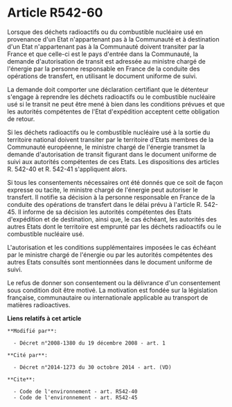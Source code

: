 # Article R542-60

Lorsque des déchets radioactifs ou du combustible nucléaire usé en provenance d'un Etat n'appartenant pas à la Communauté et
à destination d'un Etat n'appartenant pas à la Communauté doivent transiter par la France et que celle-ci est le pays
d'entrée dans la Communauté, la demande d'autorisation de transit est adressée au ministre chargé de l'énergie par la
personne responsable en France de la conduite des opérations de transfert, en utilisant le document uniforme de suivi. 

La demande doit comporter une déclaration certifiant que le détenteur s'engage à reprendre les déchets radioactifs ou le
combustible nucléaire usé si le transit ne peut être mené à bien dans les conditions prévues et que les autorités compétentes
de l'Etat d'expédition acceptent cette obligation de retour. 

Si les déchets radioactifs ou le combustible nucléaire usé à la sortie du territoire national doivent transiter par le
territoire d'Etats membres de la Communauté européenne, le ministre chargé de l'énergie transmet la demande d'autorisation de
transit figurant dans le document uniforme de suivi aux autorités compétentes de ces Etats. Les dispositions des articles R.
542-40 et R. 542-41 s'appliquent alors. 

Si tous les consentements nécessaires ont été donnés que ce soit de façon expresse ou tacite, le ministre chargé de l'énergie
peut autoriser le transfert. Il notifie sa décision à la personne responsable en France de la conduite des opérations de
transfert dans le délai prévu à l'article R. 542-45. Il informe de sa décision les autorités compétentes des Etats
d'expédition et de destination, ainsi que, le cas échéant, les autorités des autres Etats dont le territoire est emprunté par
les déchets radioactifs ou le combustible nucléaire usé.

L'autorisation et les conditions supplémentaires imposées le cas échéant par le ministre chargé de l'énergie ou par les
autorités compétentes des autres Etats consultés sont mentionnées dans le document uniforme de suivi. 

Le refus de donner son consentement ou la délivrance d'un consentement sous condition doit être motivé. La motivation est
fondée sur la législation française, communautaire ou internationale applicable au transport de matières radioactives.

**Liens relatifs à cet article**

	**Modifié par**:

	  - Décret n°2008-1380 du 19 décembre 2008 - art. 1

	**Cité par**:

	  - Décret n°2014-1273 du 30 octobre 2014 - art. (VD)

	**Cite**:

	  - Code de l'environnement - art. R542-40
	  - Code de l'environnement - art. R542-45
